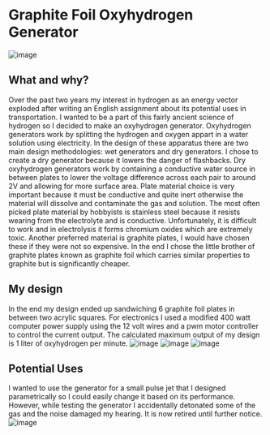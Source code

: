 # Graphite Foil Oxyhydrogen Generator

![image](https://user-images.githubusercontent.com/83514432/196845058-4d676186-48a7-43ee-9444-64cb4ce28eb8.png)

## What and why?
Over the past two years my interest in hydrogen as an energy vector exploded after writing an English assignment about its potential uses in transportation. I wanted to be a part of this fairly ancient science of hydrogen so I decided to make an oxyhydrogen generator. Oxyhydrogen generators work by splitting the hydrogen and oxygen appart in a water solution using electricity. In the design of these apparatus there are two main design methodologies: wet generators and dry generators. I chose to create a dry generator because it lowers the danger of flashbacks. Dry oxyhydrogen generators work by containing a conductive water source in between plates to lower the voltage difference across each pair to around 2V and allowing for more surface area. Plate material choice is very important because it must be conductive and quite inert otherwise the material will dissolve and contaminate the gas and solution. The most often picked plate material by hobbyists is stainless steel because it resists wearing from the electrolyte and is conductive. Unfortunately, it is difficult to work and in electrolysis it forms chromium oxides which are extremely toxic. Another preferred material is graphite plates, I would have chosen these if they were not so expensive. In the end I chose the little brother of graphite plates known as graphite foil which carries similar properties to graphite but is significantly cheaper.       

## My design
In the end my design ended up sandwiching 6 graphite foil plates in between two acrylic squares. For electronics I used a modified 400 watt computer power supply using the 12 volt wires and a pwm motor controller to control the current output. The calculated maximum output of my design is 1 liter of oxyhydrogen per minute. 
![image](https://user-images.githubusercontent.com/83514432/198181398-ef755e7e-610f-4185-83fa-b00567b0012c.png)
![image](https://user-images.githubusercontent.com/83514432/198181453-7d0048e5-9d82-4f10-a616-0973b8cd1f3a.png)
![image](https://user-images.githubusercontent.com/83514432/198181547-1c6d12cf-0988-4c05-b255-530cc1dff85b.png)



## Potential Uses
I wanted to use the generator for a small pulse jet that I designed parametrically so I could easily change it based on its performance. However, while testing the generator I accidentally detonated some of the gas and the noise damaged my hearing. It is now retired until further notice.  
![image](https://user-images.githubusercontent.com/83514432/196845090-4fc4f86f-1ec1-41d1-9045-303b6cb3b34a.png)
